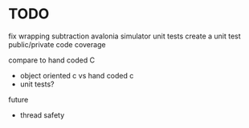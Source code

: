 # TODO
fix wrapping subtraction
avalonia simulator
unit tests
create a unit test
public/private
code coverage

compare to hand coded C
- object oriented c vs hand coded c
- unit tests? 

future
- thread safety
